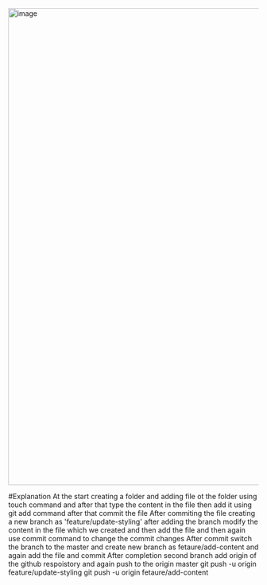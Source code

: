 <img width="960" alt="image" src="https://github.com/user-attachments/assets/e1c8d0de-03ab-40bc-ab09-ea7af2d5e557" />


#Explanation
At the start creating a folder and adding file ot the folder using touch command and after that type the content in the file then add it using git add command after that commit the file
After commiting the file creating a new branch as 'feature/update-styling' after adding the branch  modify the content in the file which we created and then add the file and then again use commit command to change the commit changes
After commit switch the branch to the master and create new branch as fetaure/add-content and again add the file and commit 
After completion second branch add origin of the github respoistory and again push to the origin master 
git push -u origin feature/update-styling
git push -u origin fetaure/add-content
